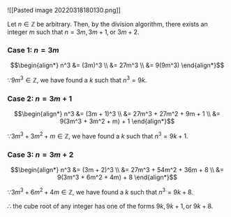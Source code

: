 ![[Pasted image 20220318180130.png]]

Let $n \in \mathbb Z$ be arbitrary. Then, by the division algorithm, there exists an integer $m$ such that $n = 3m, 3m + 1, \text{or } 3m + 2$.

### Case 1: $n = 3m$
$$\begin{align*}
	n^3 &=
		(3m)^3 \\
	&= 27m^3 \\
	&= 9(9m^3)
\end{align*}$$

$\because 9m^3 \in \mathbb Z$, we have found a $k$ such that $n^3 = 9k$.

### Case 2: $n = 3m + 1$
$$\begin{align*}
	n^3 &=
		(3m + 1)^3 \\
	&= 27m^3 + 27m^2 + 9m + 1 \\
	&= 9(3m^3 + 3m^2 + m) + 1
\end{align*}$$

$\because 3m^3 + 3m^2 + m \in \mathbb Z$, we have found a $k$ such that $n^3 = 9k + 1$.

### Case 3: $n = 3m + 2$
$$\begin{align*}
	n^3 &=
		(3m + 2)^3 \\
	&= 27m^3 + 54m^2 + 36m + 8 \\
	&= 9(3m^3 + 6m^2 + 4m) + 8
\end{align*}$$

$\because 3m^3 + 6m^2 + 4m \in \mathbb Z$, we have found a $k$ such that $n^3 = 9k + 8$.

$\therefore$ the cube root of any integer has one of the forms $9k, 9k + 1, \text{or } 9k+8$.